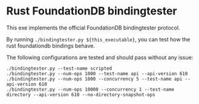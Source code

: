 Rust FoundationDB bindingtester
===============================

This exe implements the official FoundationDB bindingtester protocol.

By running `./bindingtester.py ${this_executable}`, you can test how the rust foundationdb bindings behave.

The following configurations are tested and should pass without any issue:

```
./bindingtester.py --test-name scripted
./bindingtester.py --num-ops 1000 --test-name api --api-version 610
./bindingtester.py --num-ops 1000 --concurrency 5 --test-name api --api-version 610
./bindingtester.py --num-ops 10000 --concurrency 1 --test-name directory --api-version 610 --no-directory-snapshot-ops
```